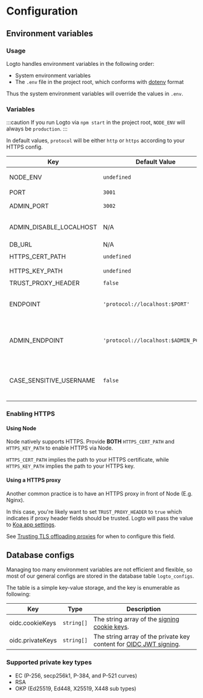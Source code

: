 # Configuration

## Environment variables

### Usage

Logto handles environment variables in the following order:

- System environment variables
- The `.env` file in the project root, which conforms with [dotenv](https://github.com/motdotla/dotenv#readme) format

Thus the system environment variables will override the values in `.env`.

### Variables

:::caution
If you run Logto via `npm start` in the project root, `NODE_ENV` will always be `production`.
:::

In default values, `protocol` will be either `http` or `https` according to your HTTPS config.

| Key                     | Default Value                        | Type                                                     | Description                                                                                                                                                                                                              |
| ----------------------- | ------------------------------------ | -------------------------------------------------------- | ------------------------------------------------------------------------------------------------------------------------------------------------------------------------------------------------------------------------ |
| NODE_ENV                | `undefined`                          | <code>'production' &#124; 'test' &#124; undefined</code> | What kind of environment that Logto runs in.                                                                                                                                                                             |
| PORT                    | `3001`                               | `number`                                                 | The local port that Logto listens to.                                                                                                                                                                                    |
| ADMIN_PORT              | `3002`                               | `number`                                                 | The local port that Logto Admin Console listens to.                                                                                                                                                                      |
| ADMIN_DISABLE_LOCALHOST | N/A                                  | <code>string &#124; boolean &#124; number</code>         | Set it to `1` or `true` to disable the port for Admin Console. With `ADMIN_ENDPOINT` unset, it'll completely disable the Admin Console.                                                                                  |
| DB_URL                  | N/A                                  | `string`                                                 | The [Postgres DSN](https://www.postgresql.org/docs/14/libpq-connect.html#id-1.7.3.8.3.6) for Logto database.                                                                                                             |
| HTTPS_CERT_PATH         | `undefined`                          | <code>string &#124; undefined</code>                     | See [Enabling HTTPS](#enabling-https) for details.                                                                                                                                                                       |
| HTTPS_KEY_PATH          | `undefined`                          | <code>string &#124; undefined</code>                     | Ditto.                                                                                                                                                                                                                   |
| TRUST_PROXY_HEADER      | `false`                              | `boolean`                                                | Ditto.                                                                                                                                                                                                                   |
| ENDPOINT                | `'protocol://localhost:$PORT'`       | `string`                                                 | You may specify a URL with your custom domain for online testing or production. This will also affect the value of the [OIDC issuer identifier](https://openid.net/specs/openid-connect-core-1_0.html#IssuerIdentifier). |
| ADMIN_ENDPOINT          | `'protocol://localhost:$ADMIN_PORT'` | `string`                                                 | You may specify a URL with your custom domain for production (E.g. `ADMIN_ENDPOINT=https://admin.domain.com`). This will also affect the value of Admin Console Redirect URIs.                                           |
| CASE_SENSITIVE_USERNAME | `false`                              | `boolean`                                                | Specifies whether the username is case-sensitive. Exercise caution when modifying this value; changes will not automatically adjust existing database data, requiring manual management.                                 |

### Enabling HTTPS

#### Using Node

Node natively supports HTTPS. Provide **BOTH** `HTTPS_CERT_PATH` and `HTTPS_KEY_PATH` to enable HTTPS via Node.

`HTTPS_CERT_PATH` implies the path to your HTTPS certificate, while `HTTPS_KEY_PATH` implies the path to your HTTPS key.

#### Using a HTTPS proxy

Another common practice is to have an HTTPS proxy in front of Node (E.g. Nginx).

In this case, you're likely want to set `TRUST_PROXY_HEADER` to `true` which indicates if proxy header fields should be trusted. Logto will pass the value to [Koa app settings](https://github.com/koajs/koa/blob/master/docs/api/index.md#settings).

See [Trusting TLS offloading proxies](https://github.com/panva/node-oidc-provider/blob/main/docs/README.md#trusting-tls-offloading-proxies) for when to configure this field.

## Database configs

Managing too many environment variables are not efficient and flexible, so most of our general configs are stored in the database table `logto_configs`.

The table is a simple key-value storage, and the key is enumerable as following:

| Key              | Type                  | Description                                                                                                                        |
| ---------------- | --------------------- | ---------------------------------------------------------------------------------------------------------------------------------- |
| oidc.cookieKeys  | <code>string[]</code> | The string array of the [signing cookie keys](https://github.com/panva/node-oidc-provider/blob/main/docs/README.md#cookieskeys).   |
| oidc.privateKeys | <code>string[]</code> | The string array of the private key content for [OIDC JWT signing](https://openid.net/specs/openid-connect-core-1_0.html#Signing). |

### Supported private key types

- EC (P-256, secp256k1, P-384, and P-521 curves)
- RSA
- OKP (Ed25519, Ed448, X25519, X448 sub types)
